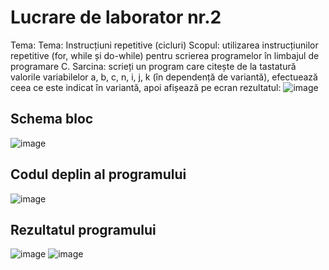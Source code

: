 # Lucrare de laborator nr.2
Tema: Tema: Instrucțiuni repetitive (cicluri)
  Scopul: utilizarea instrucțiunilor repetitive (for, while și do-while) pentru scrierea programelor în limbajul de programare C.
  Sarcina: scrieți un program care citește de la tastatură valorile variabilelor a, b, c, n, i, j, k (în dependență de variantă), efectuează ceea ce este indicat în variantă, apoi afișează pe ecran rezultatul:
  ![image](https://user-images.githubusercontent.com/64345875/95478558-53c18a00-0992-11eb-837a-de8880d5c675.png)
## Schema bloc
![image](https://user-images.githubusercontent.com/64345875/95478652-79e72a00-0992-11eb-804d-71ca7906f0cc.png)
## Codul deplin al programului
![image](https://user-images.githubusercontent.com/64345875/95478793-abf88c00-0992-11eb-93e8-1a76517712a3.png)
## Rezultatul programului
![image](https://user-images.githubusercontent.com/64345875/95479277-42c54880-0993-11eb-83b4-984c68644646.png)
![image](https://user-images.githubusercontent.com/64345875/95479728-c121ea80-0993-11eb-90cf-2dc7782ee73a.png)

